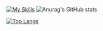 [![My Skills](https://skillicons.dev/icons?i=ts,js,html,css,sass,tailwind,deno,nodejs,golang,sql,mongodb,react,docker,git,bash,android,kotlin,electron,tauri,github,gitlab,graphql,grafana,openstack,php,postman,rabbitmq,solidjs,vim,vscode)](https://skillicons.dev)
![Anurag's GitHub stats](https://github-readme-stats.vercel.app/api?username=kamilernerd&show_icons=true)

[![Top Langs](https://github-readme-stats.vercel.app/api/top-langs/?username=kamilernerd&langs_count=20)](https://github.com/anuraghazra/github-readme-stats)
